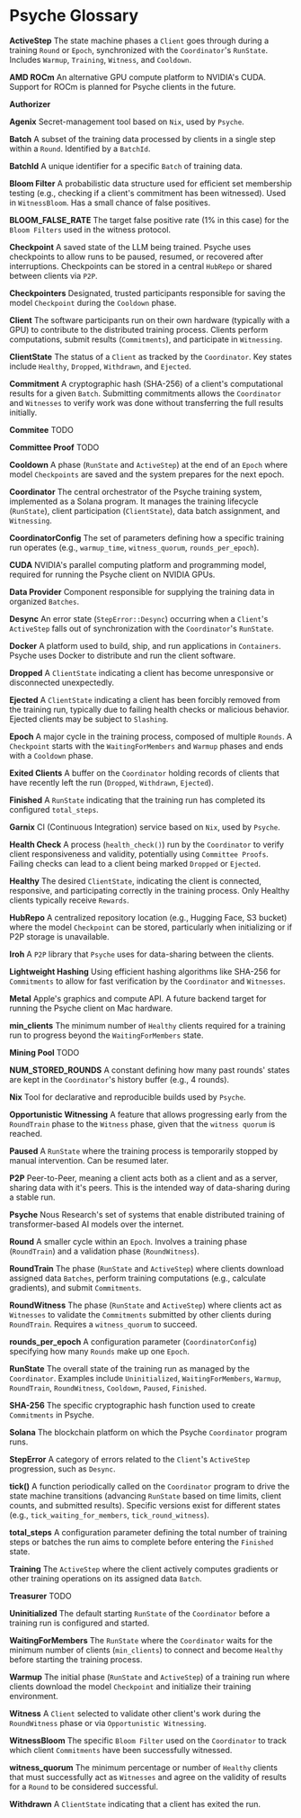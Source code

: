 # Psyche Glossary

**ActiveStep**
The state machine phases a `Client` goes through during a training `Round` or `Epoch`, synchronized with the `Coordinator`'s `RunState`. Includes `Warmup`, `Training`, `Witness`, and `Cooldown`.

**AMD ROCm**
An alternative GPU compute platform to NVIDIA's CUDA. Support for ROCm is planned for Psyche clients in the future.

**Authorizer**

**Agenix**
Secret-management tool based on `Nix`, used by `Psyche`.

**Batch**
A subset of the training data processed by clients in a single step within a `Round`. Identified by a `BatchId`.

**BatchId**
A unique identifier for a specific `Batch` of training data.

**Bloom Filter**
A probabilistic data structure used for efficient set membership testing (e.g., checking if a client's commitment has been witnessed). Used in `WitnessBloom`. Has a small chance of false positives.

**BLOOM_FALSE_RATE**
The target false positive rate (1% in this case) for the `Bloom Filters` used in the witness protocol.

**Checkpoint**
A saved state of the LLM being trained. Psyche uses checkpoints to allow runs to be paused, resumed, or recovered after interruptions. Checkpoints can be stored in a central `HubRepo` or shared between clients via `P2P`.

**Checkpointers**
Designated, trusted participants responsible for saving the model `Checkpoint` during the `Cooldown` phase.

**Client**
The software participants run on their own hardware (typically with a GPU) to contribute to the distributed training process. Clients perform computations, submit results (`Commitments`), and participate in `Witnessing`.

**ClientState**
The status of a `Client` as tracked by the `Coordinator`. Key states include `Healthy`, `Dropped`, `Withdrawn`, and `Ejected`.

**Commitment**
A cryptographic hash (SHA-256) of a client's computational results for a given `Batch`. Submitting commitments allows the `Coordinator` and `Witnesses` to verify work was done without transferring the full results initially.

**Commitee**
TODO

**Committee Proof**
TODO

**Cooldown**
A phase (`RunState` and `ActiveStep`) at the end of an `Epoch` where model `Checkpoints` are saved and the system prepares for the next epoch.

**Coordinator**
The central orchestrator of the Psyche training system, implemented as a Solana program. It manages the training lifecycle (`RunState`), client participation (`ClientState`), data batch assignment, and `Witnessing`.

**CoordinatorConfig**
The set of parameters defining how a specific training run operates (e.g., `warmup_time`, `witness_quorum`, `rounds_per_epoch`).

**CUDA**
NVIDIA's parallel computing platform and programming model, required for running the Psyche client on NVIDIA GPUs.

**Data Provider**
Component responsible for supplying the training data in organized `Batches`.

**Desync**
An error state (`StepError::Desync`) occurring when a `Client`'s `ActiveStep` falls out of synchronization with the `Coordinator`'s `RunState`.

**Docker**
A platform used to build, ship, and run applications in `Containers`. Psyche uses Docker to distribute and run the client software.

**Dropped**
A `ClientState` indicating a client has become unresponsive or disconnected unexpectedly.

**Ejected**
A `ClientState` indicating a client has been forcibly removed from the training run, typically due to failing health checks or malicious behavior. Ejected clients may be subject to `Slashing`.

**Epoch**
A major cycle in the training process, composed of multiple `Rounds`. A `Checkpoint` starts with the `WaitingForMembers` and `Warmup` phases and ends with a `Cooldown` phase.

**Exited Clients**
A buffer on the `Coordinator` holding records of clients that have recently left the run (`Dropped`, `Withdrawn`, `Ejected`).

**Finished**
A `RunState` indicating that the training run has completed its configured `total_steps`.

**Garnix**
CI (Continuous Integration) service based on `Nix`, used by `Psyche`.

**Health Check**
A process (`health_check()`) run by the `Coordinator` to verify client responsiveness and validity, potentially using `Committee Proofs`. Failing checks can lead to a client being marked `Dropped` or `Ejected`.

**Healthy**
The desired `ClientState`, indicating the client is connected, responsive, and participating correctly in the training process. Only Healthy clients typically receive `Rewards`.

**HubRepo**
A centralized repository location (e.g., Hugging Face, S3 bucket) where the model `Checkpoint` can be stored, particularly when initializing or if P2P storage is unavailable.

**Iroh**
A `P2P` library that `Psyche` uses for data-sharing between the clients.

**Lightweight Hashing**
Using efficient hashing algorithms like SHA-256 for `Commitments` to allow for fast verification by the `Coordinator` and `Witnesses`.

**Metal**
Apple's graphics and compute API. A future backend target for running the Psyche client on Mac hardware.

**min_clients**
The minimum number of `Healthy` clients required for a training run to progress beyond the `WaitingForMembers` state.

**Mining Pool**
TODO

**NUM_STORED_ROUNDS**
A constant defining how many past rounds' states are kept in the `Coordinator`'s history buffer (e.g., 4 rounds).

**Nix**
Tool for declarative and reproducible builds used by `Psyche`.

**Opportunistic Witnessing**
A feature that allows progressing early from the `RoundTrain` phase to the `Witness` phase, given that the `witness quorum` is reached.

**Paused**
A `RunState` where the training process is temporarily stopped by manual intervention. Can be resumed later.

**P2P**
Peer-to-Peer, meaning a client acts both as a client and as a server, sharing data with it's peers. This is the intended way of data-sharing during a stable run.

**Psyche**
Nous Research's set of systems that enable distributed training of transformer-based AI models over the internet.

**Round**
A smaller cycle within an `Epoch`. Involves a training phase (`RoundTrain`) and a validation phase (`RoundWitness`).

**RoundTrain**
The phase (`RunState` and `ActiveStep`) where clients download assigned data `Batches`, perform training computations (e.g., calculate gradients), and submit `Commitments`.

**RoundWitness**
The phase (`RunState` and `ActiveStep`) where clients act as `Witnesses` to validate the `Commitments` submitted by other clients during `RoundTrain`. Requires a `witness_quorum` to succeed.

**rounds_per_epoch**
A configuration parameter (`CoordinatorConfig`) specifying how many `Rounds` make up one `Epoch`.

**RunState**
The overall state of the training run as managed by the `Coordinator`. Examples include `Uninitialized`, `WaitingForMembers`, `Warmup`, `RoundTrain`, `RoundWitness`, `Cooldown`, `Paused`, `Finished`.

**SHA-256**
The specific cryptographic hash function used to create `Commitments` in Psyche.

**Solana**
The blockchain platform on which the Psyche `Coordinator` program runs.

**StepError**
A category of errors related to the `Client`'s `ActiveStep` progression, such as `Desync`.

**tick()**
A function periodically called on the `Coordinator` program to drive the state machine transitions (advancing `RunState` based on time limits, client counts, and submitted results). Specific versions exist for different states (e.g., `tick_waiting_for_members`, `tick_round_witness`).

**total_steps**
A configuration parameter defining the total number of training steps or batches the run aims to complete before entering the `Finished` state.

**Training**
The `ActiveStep` where the client actively computes gradients or other training operations on its assigned data `Batch`.

**Treasurer**
TODO

**Uninitialized**
The default starting `RunState` of the `Coordinator` before a training run is configured and started.

**WaitingForMembers**
The `RunState` where the `Coordinator` waits for the minimum number of clients (`min_clients`) to connect and become `Healthy` before starting the training process.

**Warmup**
The initial phase (`RunState` and `ActiveStep`) of a training run where clients download the model `Checkpoint` and initialize their training environment.

**Witness**
A `Client` selected to validate other client's work during the `RoundWitness` phase or via `Opportunistic Witnessing`.

**WitnessBloom**
The specific `Bloom Filter` used on the `Coordinator` to track which client `Commitments` have been successfully witnessed.

**witness_quorum**
The minimum percentage or number of `Healthy` clients that must successfully act as `Witnesses` and agree on the validity of results for a `Round` to be considered successful.

**Withdrawn**
A `ClientState` indicating that a client has exited the run.
